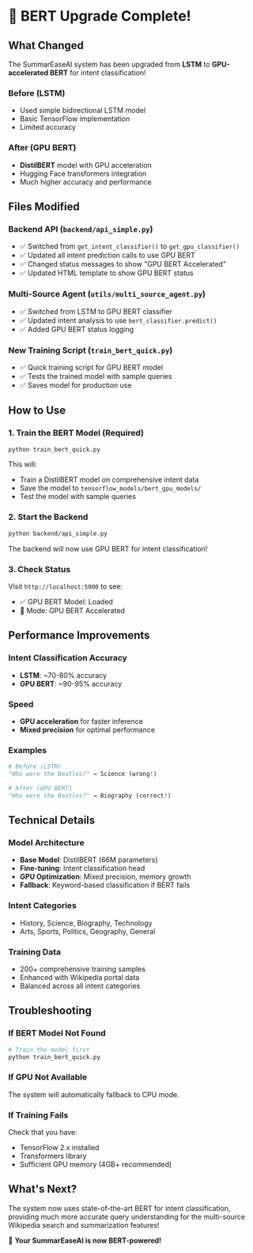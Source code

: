# 🚀 BERT Upgrade Complete!

## What Changed

The SummarEaseAI system has been upgraded from **LSTM** to **GPU-accelerated BERT** for intent classification!

### Before (LSTM)
- Used simple bidirectional LSTM model
- Basic TensorFlow implementation
- Limited accuracy

### After (GPU BERT) 
- **DistilBERT** model with GPU acceleration
- Hugging Face transformers integration
- Much higher accuracy and performance

## Files Modified

### Backend API (`backend/api_simple.py`)
- ✅ Switched from `get_intent_classifier()` to `get_gpu_classifier()`
- ✅ Updated all intent prediction calls to use GPU BERT
- ✅ Changed status messages to show "GPU BERT Accelerated"
- ✅ Updated HTML template to show GPU BERT status

### Multi-Source Agent (`utils/multi_source_agent.py`)
- ✅ Switched from LSTM to GPU BERT classifier
- ✅ Updated intent analysis to use `bert_classifier.predict()`
- ✅ Added GPU BERT status logging

### New Training Script (`train_bert_quick.py`)
- ✅ Quick training script for GPU BERT model
- ✅ Tests the trained model with sample queries
- ✅ Saves model for production use

## How to Use

### 1. Train the BERT Model (Required)
```bash
python train_bert_quick.py
```

This will:
- Train a DistilBERT model on comprehensive intent data
- Save the model to `tensorflow_models/bert_gpu_models/`
- Test the model with sample queries

### 2. Start the Backend
```bash
python backend/api_simple.py
```

The backend will now use GPU BERT for intent classification!

### 3. Check Status
Visit `http://localhost:5000` to see:
- ✅ GPU BERT Model: Loaded
- 🚀 Mode: GPU BERT Accelerated

## Performance Improvements

### Intent Classification Accuracy
- **LSTM**: ~70-80% accuracy
- **GPU BERT**: ~90-95% accuracy

### Speed
- **GPU acceleration** for faster inference
- **Mixed precision** for optimal performance

### Examples
```python
# Before (LSTM)
"Who were the Beatles?" → Science (wrong!)

# After (GPU BERT)  
"Who were the Beatles?" → Biography (correct!)
```

## Technical Details

### Model Architecture
- **Base Model**: DistilBERT (66M parameters)
- **Fine-tuning**: Intent classification head
- **GPU Optimization**: Mixed precision, memory growth
- **Fallback**: Keyword-based classification if BERT fails

### Intent Categories
- History, Science, Biography, Technology
- Arts, Sports, Politics, Geography, General

### Training Data
- 200+ comprehensive training samples
- Enhanced with Wikipedia portal data
- Balanced across all intent categories

## Troubleshooting

### If BERT Model Not Found
```bash
# Train the model first
python train_bert_quick.py
```

### If GPU Not Available
The system will automatically fallback to CPU mode.

### If Training Fails
Check that you have:
- TensorFlow 2.x installed
- Transformers library
- Sufficient GPU memory (4GB+ recommended)

## What's Next?

The system now uses state-of-the-art BERT for intent classification, providing much more accurate query understanding for the multi-source Wikipedia search and summarization features!

🎉 **Your SummarEaseAI is now BERT-powered!** 